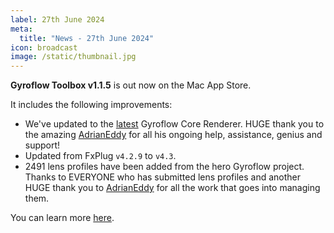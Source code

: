 ```yaml
---
label: 27th June 2024
meta:
  title: "News - 27th June 2024"
icon: broadcast
image: /static/thumbnail.jpg
---
```


**Gyroflow Toolbox v1.1.5** is out now on the Mac App Store.

It includes the following improvements:

- We've updated to the [latest](https://github.com/gyroflow/gyroflow/commit/cfe07140c0c922a2b188810fddc4a1638a6eb052) Gyroflow Core Renderer. HUGE thank you to the amazing [AdrianEddy](https://github.com/AdrianEddy) for all his ongoing help, assistance, genius and support!
- Updated from FxPlug `v4.2.9` to `v4.3`.
- 2491 lens profiles have been added from the hero Gyroflow project. Thanks to EVERYONE who has submitted lens profiles and another HUGE thank you to [AdrianEddy](https://github.com/AdrianEddy) for all the work that goes into managing them.

You can learn more [here](https://gyroflowtoolbox.fcp.cafe).